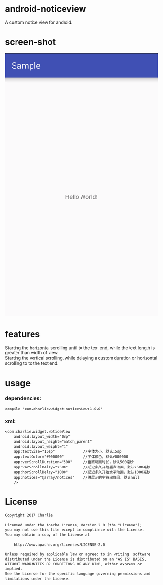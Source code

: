 # android-noticeview
A custom notice view for android.

# screen-shot
![](snapshot/screenshot.gif)

# features
Starting the horizontal scrolling until to the text end, while the text length is greater than width of view.
<br/>
Starting the vertical scrolling, while delaying a custom duration or horizontal scrolling to to the text end.

# usage
### dependencies:
```
compile 'com.charlie.widget:noticeview:1.0.0'
```
### xml:
```
<com.charlie.widget.NoticeView
    android:layout_width="0dp"
    android:layout_height="match_parent"
    android:layout_weight="1"
    app:textSize="15sp"             //字体大小，默认15sp
    app:textColor="#000000"         //字体颜色，默认#000000
    app:verScrollDuration="500"     //垂直动画时长，默认500毫秒
    app:verScrollDelay="2500"       //延迟多久开始垂直动画，默认2500毫秒
    app:horScrollDelay="1000"       //延迟多久开始水平动画，默认1000毫秒
    app:notices="@array/notices"    //供展示的字符串数组，默认null
    />
```
# License
```
Copyright 2017 Charlie

Licensed under the Apache License, Version 2.0 (the "License");
you may not use this file except in compliance with the License.
You may obtain a copy of the License at

    http://www.apache.org/licenses/LICENSE-2.0

Unless required by applicable law or agreed to in writing, software
distributed under the License is distributed on an "AS IS" BASIS,
WITHOUT WARRANTIES OR CONDITIONS OF ANY KIND, either express or implied.
See the License for the specific language governing permissions and
limitations under the License.
```
